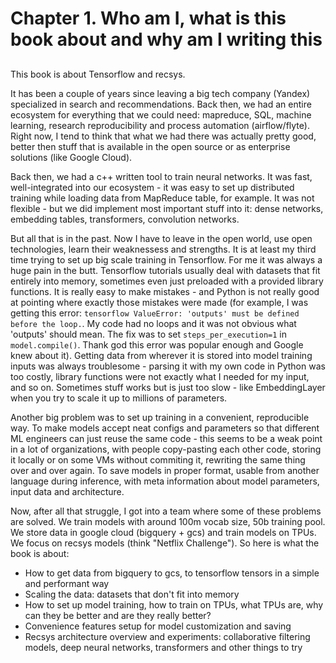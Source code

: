 # Chapter 1. Who am I, what is this book about and why am I writing this
## 
This book is about Tensorflow and recsys.  

It has been a couple of years since leaving a big tech company (Yandex) specialized in search and recommendations. Back then, we had an entire ecosystem for everything that we could need: mapreduce, SQL, machine learning, research reproducibility and process automation (airflow/flyte). Right now, I tend to think that what we had there was actually pretty good, better then stuff that is available in the open source or as enterprise solutions (like Google Cloud).  

Back then, we had a c++ written tool to train neural networks. It was fast, well-integrated into our ecosystem - it was easy to set up distributed training while loading data from MapReduce table, for example. It was not flexible - but we did implement most important stuff into it: dense networks, embedding tables, transformers, convolution networks.  

But all that is in the past. Now I have to leave in the open world, use open technologies, learn their weaknessess and strengths. It is at least my third time trying to set up big scale training in Tensorflow. For me it was always a huge pain in the butt. Tensorflow tutorials usually deal with datasets that fit entirely into memory, sometimes even just preloaded with a provided library functions. It is really easy to make mistakes - and Python is not really good at pointing where exactly those mistakes were made (for example, I was getting this error: `tensorflow ValueError: 'outputs' must be defined before the loop.`. My code had no loops and it was not obvious what 'outputs' should mean. The fix was to set `steps_per_execution=1` in `model.compile()`. Thank god this error was popular enough and Google knew about it). Getting data from wherever it is stored into model training inputs was always troublesome - parsing it with my own code in Python was too costly, library functions were not exactly what I needed for my input, and so on. Sometimes stuff works but is just too slow - like EmbeddingLayer when you try to scale it up to millions of parameters. 

Another big problem was to set up training in a convenient, reproducible way. To make models accept neat configs and parameters so that different ML engineers can just reuse the same code - this seems to be a weak point in a lot of organizations, with people copy-pasting each other code, storing it locally or on some VMs without commiting it, rewriting the same thing over and over again. To save models in proper format, usable from another language during inference, with meta information about model parameters, input data and architecture. 

Now, after all that struggle, I got into a team where some of these problems are solved. We train models with around 100m vocab size, 50b training pool. We store data in google cloud (bigquery + gcs) and train models on TPUs. We focus on recsys models (think "Netflix Challenge"). So here is what the book is about:
- How to get data from bigquery to gcs, to tensorflow tensors in a simple and performant way
- Scaling the data: datasets that don't fit into memory
- How to set up model training, how to train on TPUs, what TPUs are, why can they be better and are they really better?
- Convenience features setup for model customization and saving
- Recsys architecture overview and experiments: collaborative filtering models, deep neural networks, transformers and other things to try